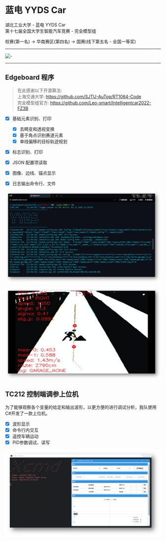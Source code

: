 # 蓝电 YYDS Car

湖北工业大学 - 蓝电 YYDS Car  
第十七届全国大学生智能汽车竞赛 - 完全模型组

校赛(第一名) -> 华南赛区(第四名) -> 国赛(线下第五名 - 全国一等奖)

---

![-](images/pic-index.jpg)

---

## Edgeboard 程序

> 在此感谢以下开源算法:   
> 上海交通大学: <https://github.com/SJTU-AuTop/RT1064-Code>  
> 完全模型组官方: <https://github.com/Leo-smart/Intelligentcar2022-FZ3B>  

- [x] 基础元素识别、打印

  - [x] 去畸变和透视变换
  - [x] 基于角点识别赛道元素
  - [x] 单线偏移的目标轨迹规划

- [x] 标志识别、打印
- [x] JSON 配置项读取
- [x] 图像、边线、锚点显示
- [x] 日志输出命令行、文件

![-](images/pic-eb-yyds-1.png)

![-](images/pic-eb-yyds-2.png)

## TC212 控制端调参上位机

为了能够观察各个变量的给定和输出波形，以更方便的进行调试分析，我队使用C#开发了一款上位机。

- [x] 波形显示
- [x] 命令行内交互
- [x] 遥控车辆运动
- [x] PID参数调试、读写

![-](images/pic-upper.png)

